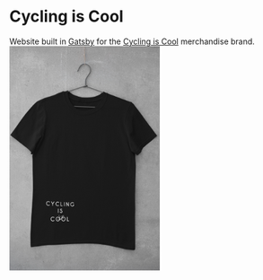 # Cycling is Cool

Website built in [Gatsby](https://www.gatsbyjs.com/) for the [Cycling is Cool](https://cyclingis.cool/) merchandise brand.
<img src="./static/product.png" style="height: 400px" />